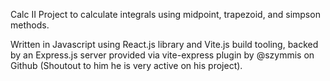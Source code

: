 Calc II Project to calculate integrals using midpoint, trapezoid, and simpson methods.

Written in Javascript using React.js library and Vite.js build tooling, backed by an Express.js server provided via vite-express plugin by @szymmis on Github (Shoutout to him he is very active on his project).